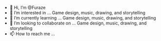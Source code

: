 - 👋 Hi, I’m @Furaze
- 👀 I’m interested in ... Game design, music, drawing, and storytelling 
- 🌱 I’m currently learning ... Game design, music, drawing, and storytelling 
- 💞️ I’m looking to collaborate on ...  Game design, music, drawing, and storytelling 
- 📫 How to reach me ... 

<!---
Furaze/Furaze is a ✨ special ✨ repository because its `README.md` (this file) appears on your GitHub profile.
You can click the Preview link to take a look at your changes.
--->
